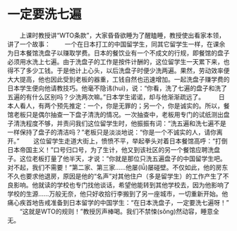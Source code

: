 # 一定要洗七遍
　　上课时教授讲“WTO条款”，大家昏昏欲睡为了醒瞌睡，教授使出看家本领，讲了一个故事： 
　　一个在日本打工的中国留学生，同其它留学生一样，在课余为日本餐馆洗盘子以赚取学费。日本的餐饮业有一个不成文的行规，即餐馆的盘子必须用水洗上七遍。由于洗盘子的工作是按件计酬的，这位留学生一天累下来，也得不了多少工钱。于是他计上心头，以后洗盘子时便少洗两遍。果然，劳动效率便大大提高，他也因此受到老板的器重，工钱自然也迅速增加。一起洗盘子赚学费的日本学生便向他请教技巧。他毫不隐讳(huì)，说：“你看，洗了七遍的盘子和洗了五遍的有什么区别吗？少洗两次嘛。”日本学生诺诺，却与他渐渐疏远了。 
　　日本人看人，有两个预先推定：一个，你是无罪的；另一个，你是诚实的。所以，餐馆老板只是偶尔抽查一下盘子清洗的情况。一次抽查中，老板用专门的试纸测出盘子清洗程度不够，并责问我们这位留学生时，他振振有词：“洗五遍和洗七遍不是一样保持了盘子的清洁吗？”老板只是淡淡地说：“你是一个不诚实的人，请你离开。” 
　　这位留学生走道大街上，愤愤不平，举起拳头对着日本餐馆高呼：“打倒日本帝国主义！”口号归口号，为了生计，他又到该社区的另一个餐馆应聘洗盘子。这位老板打量了他半天，才说：“你就是那位只洗五遍盘子的中国留学生吧。对不起，我们不需要！”第二家、第三家……他屡(lǚ)屡碰壁。不仅如此，他的房东不久也要求他退房，原因是他的“名声”对其他住户（多是留学生）的工作产生了不良影响。他就读的学校也专门找他谈话，希望他能转到其他学校去，因为他影响了学校的生源……万般无奈，他只好收拾行李搬到了另一座城市，一切重新开始。他痛心疾首地告戒准备到日本留学的中国学生：“在日本洗盘子，一定要洗七遍呀！” 
　　“这就是WTO的规则！”教授厉声棒喝。我们不禁悚(sǒng)然动容，睡意全无。
 